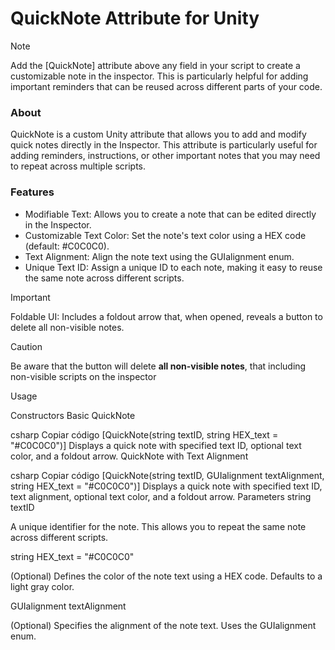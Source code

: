 # QuickNote Attribute for Unity
> [!NOTE]
> Add the [QuickNote] attribute above any field in your script to create a customizable note in the inspector.
> This is particularly helpful for adding important reminders that can be reused across different parts of your code.

### About
QuickNote is a custom Unity attribute that allows you to add and modify quick notes directly in the Inspector. 
This attribute is particularly useful for adding reminders, instructions, or other important notes that you may need to repeat across multiple scripts.

### Features
* Modifiable Text: Allows you to create a note that can be edited directly in the Inspector.
* Customizable Text Color: Set the note's text color using a HEX code (default: #C0C0C0).
* Text Alignment: Align the note text using the GUIalignment enum.
* Unique Text ID: Assign a unique ID to each note, making it easy to reuse the same note across different scripts.
  
> [!IMPORTANT]
> Foldable UI: Includes a foldout arrow that, when opened, reveals a button to delete all non-visible notes.

> [!CAUTION]
> Be aware that the button will delete **all non-visible notes**, that including non-visible scripts on the inspector

Usage


Constructors
Basic QuickNote

csharp
Copiar código
[QuickNote(string textID, string HEX_text = "#C0C0C0")]
Displays a quick note with specified text ID, optional text color, and a foldout arrow.
QuickNote with Text Alignment

csharp
Copiar código
[QuickNote(string textID, GUIalignment textAlignment, string HEX_text = "#C0C0C0")]
Displays a quick note with specified text ID, text alignment, optional text color, and a foldout arrow.
Parameters
string textID

A unique identifier for the note. This allows you to repeat the same note across different scripts.

string HEX_text = "#C0C0C0"

(Optional) Defines the color of the note text using a HEX code. Defaults to a light gray color.

GUIalignment textAlignment

(Optional) Specifies the alignment of the note text. Uses the GUIalignment enum.
